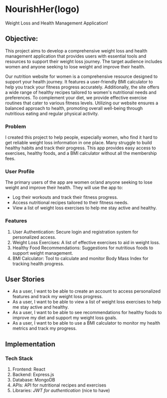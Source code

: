 # NourishHer(logo)

Weight Loss and Health Management Application!

## Objective:

This project aims to develop a comprehensive weight loss and health management application that provides users with essential tools and resources to support their weight loss journey. The target audience includes women and anyone seeking to lose weight and improve their health.

Our nutrition website for women is a comprehensive resource designed to support your health journey. It features a user-friendly BMI calculator to help you track your fitness progress accurately. Additionally, the site offers a wide range of healthy recipes tailored to women's nutritional needs and preferences. To complement your diet, we provide effective exercise routines that cater to various fitness levels. Utilizing our website ensures a balanced approach to health, promoting overall well-being through nutritious eating and regular physical activity.

### Problem

I created this project to help people, especially women, who find it hard to get reliable weight loss information in one place. Many struggle to build healthy habits and track their progress. This app provides easy access to exercises, healthy foods, and a BMI calculator without all the membership fees.

### User Profile

The primary users of the app are women or/and anyone seeking to lose weight and improve their health.
They will use the app to:

- Log their workouts and track their fitness progress.
- Access nutritional recipes tailored to their fitness needs.
- View a list of weight loss exercises to help me stay active and healthy.

### Features

1. User Authentication: Secure login and registration system for personalized access.
2. Weight Loss Exercises: A list of effective exercises to aid in weight loss.
3. Healthy Food Recommendations: Suggestions for nutritious foods to support weight management.
4. BMI Calculator: Tool to calculate and monitor Body Mass Index for tracking health progress.

## User Stories

- As a user, I want to be able to create an account to access personalized features and track my weight loss progress.
- As a user, I want to be able to view a list of weight loss exercises to help me stay active and healthy.
- As a user, I want to be able to see recommendations for healthy foods to improve my diet and support my weight loss goals.
- As a user, I want to be able to use a BMI calculator to monitor my health metrics and track my progress.

## Implementation

### Tech Stack

1. Frontend: React
2. Backend: Express.js
3. Database: MongoDB
4. APIs: API for nutritional recipes and exercises
5. Libraries: _JWT for authentication_ (nice to have)


